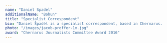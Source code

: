```yaml
---
name: "Daniel Spadel"
additionalName: "Bohun"
title: "Specialist Correspondent"
bio: "Daniel Špaděl is a specialist correspondent, based in Chernarus. Awarded by Chernarus Journalists Committee with an award for 2016 year and his reportage about government's corruption, nepotism and cronyism. Previously with the Chernogorsk Times, Daniel joined AAN in 2017."
photo: "/images/jacob-proffer-1x.jpg"
award: "Chernarus Journalists Committee Award 2016"
---
```


